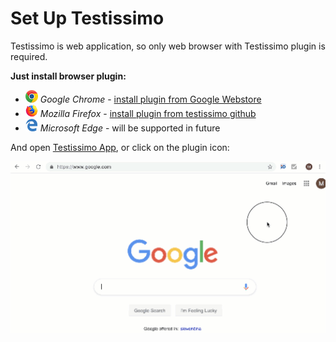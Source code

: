 # Set Up Testissimo

Testissimo is web application, so only web browser with Testissimo plugin is required.

**Just install browser plugin:**

* ![](/documentation/images/icon-chrome.png) *Google Chrome* - [install plugin from Google Webstore](https://chrome.google.com/webstore/detail/testissimo/kbndfdpfemdihkbgpaggicjhmfaeeobh)
* ![](/documentation/images/icon-firefox.png) *Mozilla Firefox* - [install plugin from testissimo github](https://testissimo.github.io/testissimo-browser-plugins/dist/testissimo-ff.xpi)
* ![](/documentation/images/icon-edge.png) *Microsoft Edge* - will be supported in future

And open [Testissimo App](https://app.testissimo.io "Testissimo App"), or click on the plugin icon:

![](/documentation/images/setup-plugin-hint.gif)
